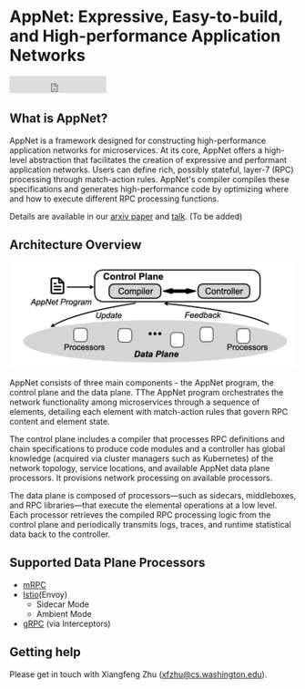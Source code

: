# AppNet: Expressive, Easy-to-build, and High-performance Application Networks

<iframe src="https://ghbtns.com/github-btn.html?user=appnet-org&repo=appnet&type=star&count=true&size=large" frameborder="0" scrolling="0" width="170" height="30" title="GitHub"></iframe>


## What is AppNet?

AppNet is a framework designed for constructing high-performance application networks for microservices. At its core, AppNet offers a high-level abstraction that facilitates the creation of expressive and performant application networks. Users can define rich, possibly stateful, layer-7 (RPC) processing through match-action rules. AppNet's compiler compiles these specifications and generates high-performance code by optimizing where and how to execute different RPC processing functions.

Details are available in our [arxiv paper]() and [talk](). (To be added)

## Architecture Overview
![AppNet Architecure](./figures/appnet-arch.png "AppNet Architecure")

AppNet consists of three main components - the AppNet program, the control plane and the data plane. TThe AppNet program orchestrates the network functionality among microservices through a sequence of elements, detailing each element with match-action rules that govern RPC content and element state.

The control plane includes a compiler that processes RPC definitions and chain specifications to produce code modules and a controller has global knowledge (acquired via cluster managers such as Kubernetes) of the network topology, service locations, and available AppNet data plane processors. It provisions network processing on available processors.

The data plane is composed of processors—such as sidecars, middleboxes, and RPC libraries—that execute the elemental operations at a low level. Each processor retrieves the compiled RPC processing logic from the control plane and periodically transmits logs, traces, and runtime statistical data back to the controller.


## Supported Data Plane Processors

- [mRPC](https://github.com/phoenix-dataplane/phoenix)
- [Istio](https://istio.io/)(Envoy)
    - Sidecar Mode
    - Ambient Mode 
- [gRPC](https://grpc.io/) (via Interceptors) 

## Getting help

Please get in touch with Xiangfeng Zhu (xfzhu@cs.washington.edu).



